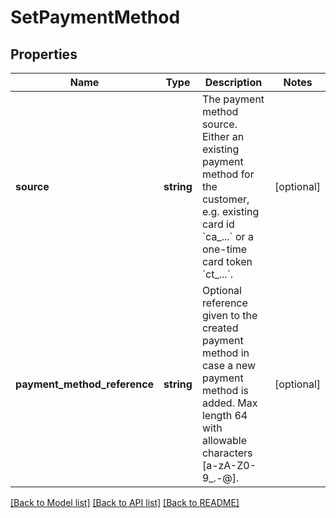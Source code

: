 # SetPaymentMethod

## Properties
Name | Type | Description | Notes
------------ | ------------- | ------------- | -------------
**source** | **string** | The payment method source. Either an existing payment method for the customer, e.g. existing card id &#x60;ca_...&#x60; or a one-time card token &#x60;ct_...&#x60;. | [optional] 
**payment_method_reference** | **string** | Optional reference given to the created payment method in case a new payment method is added. Max length 64 with allowable characters [a-zA-Z0-9_.-@]. | [optional] 

[[Back to Model list]](../README.md#documentation-for-models) [[Back to API list]](../README.md#documentation-for-api-endpoints) [[Back to README]](../README.md)


